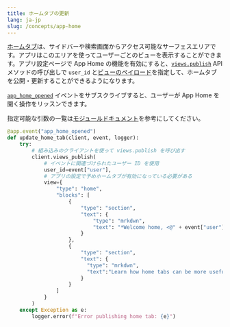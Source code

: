 ```yaml
---
title: ホームタブの更新
lang: ja-jp
slug: /concepts/app-home
---
```


<a href="https://api.slack.com/surfaces/tabs/using">ホームタブ</a>は、サイドバーや検索画面からアクセス可能なサーフェスエリアです。アプリはこのエリアを使ってユーザーごとのビューを表示することができます。アプリ設定ページで App Home の機能を有効にすると、<a href="https://api.slack.com/methods/views.publish">`views.publish`</a> API メソッドの呼び出しで `user_id` と[ビューのペイロード](https://api.slack.com/reference/block-kit/views)を指定して、ホームタブを公開・更新することができるようになります。

<a href="https://api.slack.com/events/app_home_opened">`app_home_opened`</a> イベントをサブスクライブすると、ユーザーが App Home を開く操作をリッスンできます。

<span>指定可能な引数の一覧は<a href="https://slack.dev/bolt-python/api-docs/slack_bolt/kwargs_injection/args.html">モジュールドキュメント</a>を参考にしてください。</span>
```python
@app.event("app_home_opened")
def update_home_tab(client, event, logger):
    try:
        # 組み込みのクライアントを使って views.publish を呼び出す
        client.views_publish(
            # イベントに関連づけられたユーザー ID を使用
            user_id=event["user"],
            # アプリの設定で予めホームタブが有効になっている必要がある
            view={
                "type": "home",
                "blocks": [
                    {
                        "type": "section",
                        "text": {
                            "type": "mrkdwn",
                            "text": "*Welcome home, <@" + event["user"] + "> :house:*"
                        }
                    },
                    {
                        "type": "section",
                        "text": {
                          "type": "mrkdwn",
                          "text":"Learn how home tabs can be more useful and interactive <https://api.slack.com/surfaces/tabs/using|*in the documentation*>."
                        }
                    }
                ]
            }
        )
    except Exception as e:
        logger.error(f"Error publishing home tab: {e}")
```